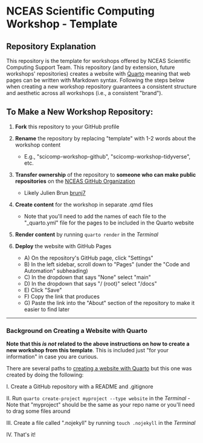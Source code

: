 # NCEAS Scientific Computing Workshop - Template

## Repository Explanation

This repository is the template for workshops offered by NCEAS Scientific Computing Support Team. This repository (and by extension, future workshops' repositories) creates a website with [Quarto](https://quarto.org/) meaning that web pages can be written with Markdown syntax. Following the steps below when creating a new workshop repository guarantees a consistent structure and aesthetic across all workshops (i.e., a consistent "brand").

## To Make a New Workshop Repository:

1.  **Fork** this repository to your GitHub profile

2.  **Rename** the repository by replacing "template" with 1-2 words about the workshop content

    -   E.g., "scicomp-workshop-github", "scicomp-workshop-tidyverse", etc.

3.  **Transfer ownership** of the repository to **someone who can make public repositories** on the [NCEAS GitHub Organization](https://github.com/NCEAS)

    -   Likely Julien Brun [brunj7](https://github.com/brunj7)

4.  **Create content** for the workshop in separate .qmd files

    -   Note that you'll need to add the names of each file to the "\_quarto.yml" file for the pages to be included in the Quarto website

5.  **Render content** by running `quarto render` in the *Terminal*

6.  **Deploy** the website with GitHub Pages

    -   A\) On the repository's GitHub page, click "Settings"
    -   B\) In the left sidebar, scroll down to "Pages" (under the "Code and Automation" subheading)
    -   C\) In the dropdown that says "None" select "main"
    -   D\) In the dropdown that says "/ (root)" select "/docs"
    -   E\) Click "Save"
    -   F\) Copy the link that produces
    -   G\) Paste the link into the "About" section of the repository to make it easier to find later

------------------------------------------------------------------------

### Background on Creating a Website with Quarto

**Note that this *is not* related to the above instructions on how to create a new workshop from this template**. This is included just "for your information" in case you are curious.

There are several paths to [creating a website with Quarto](https://quarto.org/docs/websites/#:~:text=Quarto%20Websites%20are%20a%20convenient,rendering%20options%2C%20and%20visual%20style.) but this one was created by doing the following:

I. Create a GitHub repository with a README and .gitignore

II\. Run `quarto create-project myproject --type website` in the *Terminal* - Note that "myproject" should be the same as your repo name or you'll need to drag some files around

III\. Create a file called ".nojekyll" by running `touch .nojekyll` in the *Terminal*

IV\. That's it!
